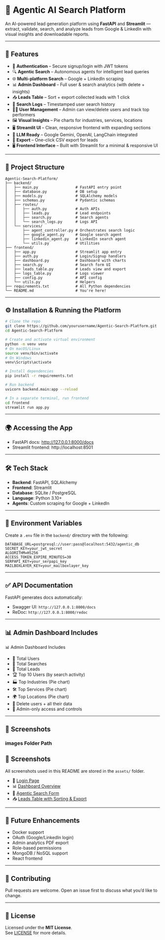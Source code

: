 # 🤖 Agentic AI Search Platform

An AI-powered lead generation platform using **FastAPI** and **Streamlit** — extract, validate, search, and analyze leads from Google & LinkedIn with visual insights and downloadable reports.

---

## 🚀 Features

- 🔐 **Authentication** – Secure signup/login with JWT tokens  
- 🔍 **Agentic Search** – Autonomous agents for intelligent lead queries  
- 🌐 **Multi-platform Search** – Google + LinkedIn scraping  
- 📊 **Admin Dashboard** – Full user & search analytics (with delete + insights)  
- 📥 **Leads Table** – Sort + export collected leads with 1 click  
- 🧾 **Search Logs** – Timestamped user search history  
- 👨‍💼 **User Management** – Admin can view/delete users and track top performers  
- 🖼️ **Visual Insights** – Pie charts for industries, services, locations  
- 🖥️ **Streamlit UI** – Clean, responsive frontend with expanding sections  
- 🧠 **LLM Ready** – Google Gemini, OpenAI, LangChain integrated  
- 📎 **Export** – One-click CSV export for leads    
- 🖥️ **Frontend Interface** – Built with Streamlit for a minimal & responsive UI  

---

## 📁 Project Structure

```
Agentic-Search-Platform/
├── backend/
│   ├── main.py                 # FastAPI entry point
│   ├── database.py             # DB setup
│   ├── models.py               # SQLAlchemy models
│   ├── schemas.py              # Pydantic schemas
│   ├── routes/
│   │   ├── auth.py             # Auth APIs
│   │   ├── leads.py            # Lead endpoints
│   │   ├── search.py           # Search agents
│   │   └── search_logs.py      # Logs API
│   └── services/
│       ├── agent_controller.py # Orchestrates search logic
│       ├── google_agent.py     # Google search agent
│       ├── linkedin_agent.py   # LinkedIn search agent
│       └── utils.py            # Utilities
├── frontend/
│   ├── app.py                  # Streamlit app entry
│   ├── auth.py                 # Login/Signup handlers
│   ├── dashboard.py            # Dashboard with charts
│   ├── search.py               # Search form UI
│   ├── leads_table.py          # Leads view and export
│   ├── logs_table.py           # Logs viewer
│   ├── config.py               # API config
│   └── utils.py                # Helpers
├── requirements.txt            # All Python dependencies
└── README.md                   # You're here!
```

---

## ⚙️ Installation & Running the Platform

```bash
# Clone the repo
git clone https://github.com/yourusername/Agentic-Search-Platform.git
cd Agentic-Search-Platform

# Create and activate virtual environment
python -m venv venv
# On macOS/Linux
source venv/bin/activate
# On Windows
venv\Scripts\activate

# Install dependencies
pip install -r requirements.txt

# Run backend
uvicorn backend.main:app --reload

# In a separate terminal, run frontend
cd frontend
streamlit run app.py
```

---

## 🌍 Accessing the App

- FastAPI docs: http://127.0.0.1:8000/docs  
- Streamlit frontend: http://localhost:8501

---

## 🛠️ Tech Stack

- **Backend**: FastAPI, SQLAlchemy  
- **Frontend**: Streamlit  
- **Database**: SQLite / PostgreSQL  
- **Language**: Python 3.10+  
- **Agents**: Custom scraping for Google + LinkedIn  

---

## 🔐 Environment Variables

Create a `.env` file in the `backend/` directory with the following:

```
DATABASE_URL=postgresql://user:pass@localhost:5432/agentic_db
SECRET_KEY=your_jwt_secret
ALGORITHM=HS256
ACCESS_TOKEN_EXPIRE_MINUTES=30
SERPAPI_KEY=your_serpapi_key
MAILBOXLAYER_KEY=your_mailboxlayer_key
```

---

## ✅ API Documentation

FastAPI generates docs automatically:

- Swagger UI: `http://127.0.0.1:8000/docs`  
- ReDoc: `http://127.0.0.1:8000/redoc`

---

## 📊 Admin Dashboard Includes

📊 Admin Dashboard Includes

- 👤 Total Users
- 🧠 Total Searches
- 🧾 Total Leads
- 🏆 Top 10 Users (by search activity)
- 🏭 Top Industries (Pie chart)
- 🛠️ Top Services (Pie chart)
- 🌍 Top Locations (Pie chart)
- 🧹 Delete users + all their data
- 🔐 Admin-only access and controls



---

## 📸 Screenshots

### images Folder Path
## 📸 Screenshots

All screenshots used in this README are stored in the `assets/` folder.

- 🔐 [Login Page](assets/login_signup.png)  
- 📊 [Dashboard Overview](assets/Dashboard1.png)  
- 🧠 [Agentic Search Form](assets/Search.png)  
- 📥 [Leads Table with Sorting & Export](assets/Leads.png)  


---
## 📌 Future Enhancements

- Docker support
- OAuth (Google/LinkedIn login)
- Admin analytics PDF export
- Role-based permissions
- MongoDB / NoSQL support
- React frontend

---

## 🤝 Contributing

Pull requests are welcome. Open an issue first to discuss what you’d like to change.

---

## 📄 License

Licensed under the **MIT License**.  
See [LICENSE](LICENSE) for more details.
